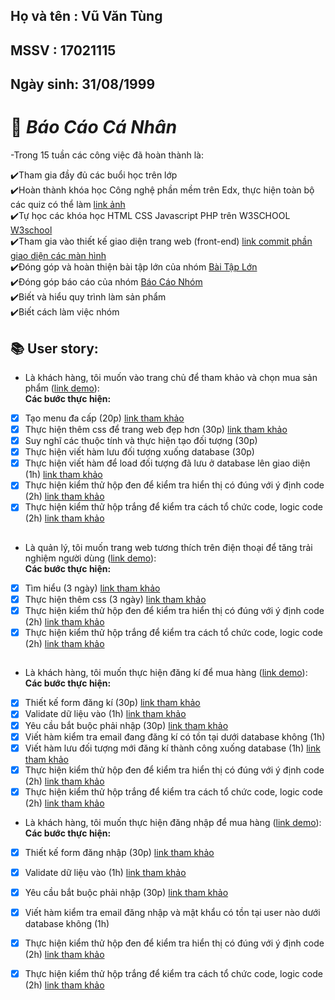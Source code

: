 ## Họ và tên : Vũ Văn Tùng

## MSSV : 17021115

## Ngày sinh: 31/08/1999

# :memo: **_Báo Cáo Cá Nhân_**<br>
-Trong 15 tuần các công việc đã hoàn thành là:<br>

:heavy_check_mark:Tham gia đầy đủ các buổi học trên lớp<br>
:heavy_check_mark:Hoàn thành khóa học Công nghệ phần mềm trên Edx, thực hiện toàn bộ các quiz có thể làm <a href="https://github.com/phuctd99/INT2208-8-2019/blob/master/VuVanTung/SoftEng1x.jpg">link ảnh</a><br>
:heavy_check_mark:Tự học các khóa học HTML CSS Javascript PHP trên W3SCHOOL <a href="https://www.w3schools.com/">W3school</a><br>
:heavy_check_mark:Tham gia vào thiết kế giao diện trang web (front-end) <a href="https://github.com/phuctd99/INT2208-8-2019/commit/bbcb5af0fd58e0289231a4c09bce62c8e9bc96b2">link commit phần giao diện các màn hình</a><br>
:heavy_check_mark:Đóng góp và hoàn thiện bài tập lớn của nhóm <a href="https://github.com/phuctd99/INT2208-8-2019">Bài Tập Lớn</a><br>
:heavy_check_mark:Đóng góp báo cáo của nhóm <a href="https://docs.google.com/document/d/1ulHy8mqjWeYp0Nho_qiHYMxCGb5hvM7sHmgFqw_CxSs/edit?usp=sharing&fbclid=IwAR3uuNIxH_WjXkaXxtfPU-6Ml7LcS0Ux8DuJ0L9BdU88uctF2va73qGVymQ">Báo Cáo Nhóm</a><br>
:heavy_check_mark:Biết và hiểu quy trình làm sản phẩm<br>
:heavy_check_mark:Biết cách làm việc nhóm<br>

## :books: User story: 
- Là khách hàng, tôi muốn vào trang chủ để tham khảo và chọn mua sản phẩm (<a href="https://youtu.be/0DaRueFHEgY">link demo</a>):<br>
**Các bước thực hiện:**
- [x] Tạo menu đa cấp (20p) <a href="https://www.w3schools.com" rel="noopener noreferrer" target="_blank">link tham khảo</a>
- [x] Thực hiện thêm css để trang web đẹp hơn (30p) <a href="https://www.w3schools.com/howto/howto_css_dropdown.asp" rel="noopener noreferrer" target="_blank">link tham khảo</a>
- [x] Suy nghĩ các thuộc tính và thực hiện tạo đối tượng (30p)
- [x] Thực hiện viết hàm lưu đối tượng xuống database (30p)
- [x] Thực hiện viết hàm để load đối tượng đã lưu ở database lên giao diện (1h) <a href="https://howtodoinjava.com/hibernate/hibernate-insert-query-tutorial/" rel="noopener noreferrer" target="_blank">link tham khảo</a>
- [x] Thực hiện kiểm thử hộp đen để kiểm tra hiển thị có đúng với ý định code (2h)  <a href="https://docs.google.com/document/d/1a4i_31R8WBUAnF91syr1FwBpKoAiTY6rEJt1xWjb74M/edit#heading=h.fvjpas4blmex">link tham khảo</a>
- [x] Thực hiện kiểm thử hộp trắng để kiểm tra cách tổ chức code, logic code (2h) <a href="https://docs.google.com/document/d/1a4i_31R8WBUAnF91syr1FwBpKoAiTY6rEJt1xWjb74M/edit#heading=h.fvjpas4blmex">link tham khảo</a>
##
- Là quản lý, tôi muốn trang web tương thích trên điện thoại để tăng trải nghiệm người dùng (<a href="https://youtu.be/3wumUqEUrt0">link demo</a>):<br>
**Các bước thực hiện:**
- [x] Tìm hiểu (3 ngày) <a href="https://www.w3schools.com/html/html_responsive.asp">link tham khảo</a>
- [x] Thực hiện thêm css (3 ngày) <a href="https://www.w3schools.com/w3css/w3css_responsive.asp">link tham khảo</a>
- [x] Thực hiện kiểm thử hộp đen để kiểm tra hiển thị có đúng với ý định code (2h)  <a href="https://docs.google.com/document/d/1a4i_31R8WBUAnF91syr1FwBpKoAiTY6rEJt1xWjb74M/edit#heading=h.fvjpas4blmex">link tham khảo</a>
- [x] Thực hiện kiểm thử hộp trắng để kiểm tra cách tổ chức code, logic code (2h) <a href="https://docs.google.com/document/d/1a4i_31R8WBUAnF91syr1FwBpKoAiTY6rEJt1xWjb74M/edit#heading=h.fvjpas4blmex">link tham khảo</a>
##
- Là khách hàng, tôi muốn thực hiện đăng kí để mua hàng (<a href="https://youtu.be/iQ8U3PYwoGA">link demo</a>):<br>
**Các bước thực hiện:**
- [x] Thiết kế form đăng kí (30p) <a href="https://www.w3schools.com/html/html_forms.asp">link tham khảo</a>
- [x] Validate dữ liệu vào (1h) <a href="https://www.w3schools.com/js/js_validation.asp">link tham khảo</a>
- [x] Yêu cầu bắt buộc phải nhập (30p) <a href="https://www.w3schools.com/tags/att_input_required.asp">link tham khảo</a>
- [x] Viết hàm kiểm tra email đang đăng kí có tồn tại dưới database không (1h) <a href="https://stackoverflow.com/questions/9412126/how-to-check-that-an-object-is-empty-in-php"></a>
- [x] Viết hàm lưu đối tượng mới đăng kí thành công xuống database (1h) <a href="https://stackoverflow.com/questions/16859676/php-inserting-class-objects-into-database">link tham khảo</a>
- [x] Thực hiện kiểm thử hộp đen để kiểm tra hiển thị có đúng với ý định code (2h)  <a href="https://docs.google.com/document/d/1a4i_31R8WBUAnF91syr1FwBpKoAiTY6rEJt1xWjb74M/edit#heading=h.fvjpas4blmex">link tham khảo</a>
- [x] Thực hiện kiểm thử hộp trắng để kiểm tra cách tổ chức code, logic code (2h) <a href="https://docs.google.com/document/d/1a4i_31R8WBUAnF91syr1FwBpKoAiTY6rEJt1xWjb74M/edit#heading=h.fvjpas4blmex">link tham khảo</a>

- Là khách hàng, tôi muốn thực hiện đăng nhập để mua hàng (<a href="https://youtu.be/iQ8U3PYwoGA">link demo</a>):<br>
**Các bước thực hiện:**
- [x] Thiết kế form đăng nhập (30p) <a href="https://www.w3schools.com/html/html_forms.asp">link tham khảo</a>
- [x] Validate dữ liệu vào (1h) <a href="https://www.w3schools.com/js/js_validation.asp">link tham khảo</a>
- [x] Yêu cầu bắt buộc phải nhập (30p) <a href="https://www.w3schools.com/tags/att_input_required.asp">link tham khảo</a>
- [x] Viết hàm kiểm tra email đăng nhập và mật khẩu có tồn tại user nào dưới database không (1h) <a href="https://stackoverflow.com/questions/9412126/how-to-check-that-an-object-is-empty-in-php"></a>
- [x] Thực hiện kiểm thử hộp đen để kiểm tra hiển thị có đúng với ý định code (2h)  <a href="https://docs.google.com/document/d/1a4i_31R8WBUAnF91syr1FwBpKoAiTY6rEJt1xWjb74M/edit#heading=h.fvjpas4blmex">link tham khảo</a>
- [x] Thực hiện kiểm thử hộp trắng để kiểm tra cách tổ chức code, logic code (2h) <a href="https://docs.google.com/document/d/1a4i_31R8WBUAnF91syr1FwBpKoAiTY6rEJt1xWjb74M/edit#heading=h.fvjpas4blmex">link tham khảo</a>

